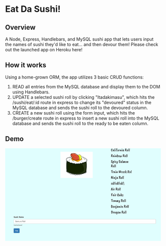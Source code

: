 # Eat Da Sushi!
## Overview
A Node, Express, Handlebars, and MySQL sushi app that lets users input the names of sushi they'd like to eat... and then devour them! Please check out the launched app on Heroku here!

## How it works
Using a home-grown ORM, the app utilizes 3 basic CRUD functions:
1. READ all entries from the MySQL database and display them to the DOM using Handlebars.
2. UPDATE a selected sushi roll by clicking "Itadakimasu", which hits the /sushi/eat/:id route in express to change its "devoured" status in the MySQL database and sends the sushi roll to the devoured column.
3. CREATE a new sushi roll using the form input, which hits the /burger/create route in express to insert a new sushi roll into the MySQL database and sends the sushi roll to the ready to be eaten column.

## Demo
<img src="public/js/sushi.gif" alt="sushiGif" height="300" width="600"></img>

